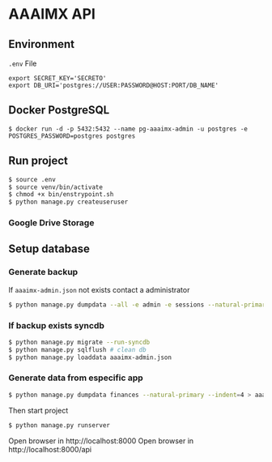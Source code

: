 # AAAIMX API

## Environment
`.env` File
```
export SECRET_KEY='SECRETO'
export DB_URI='postgres://USER:PASSWORD@HOST:PORT/DB_NAME'
```

## Docker PostgreSQL
    $ docker run -d -p 5432:5432 --name pg-aaaimx-admin -u postgres -e POSTGRES_PASSWORD=postgres postgres

## Run project

```bash
$ source .env
$ source venv/bin/activate
$ chmod +x bin/enstrypoint.sh
$ python manage.py createuseruser
```

### Google Drive Storage

## Setup database

### Generate backup
If `aaaimx-admin.json` not exists contact a administrator
```bash
$ python manage.py dumpdata --all -e admin -e sessions --natural-primary --indent=4 > aaaimx-admin.json
```

### If backup exists syncdb
```bash
$ python manage.py migrate --run-syncdb
$ python manage.py sqlflush # clean db
$ python manage.py loaddata aaaimx-admin.json
```

### Generate data from especific app
```bash
$ python manage.py dumpdata finances --natural-primary --indent=4 > aaaimx-finances.json
```

Then start project
```bash
$ python manage.py runserver
```

Open browser in http://localhost:8000
Open browser in http://localhost:8000/api